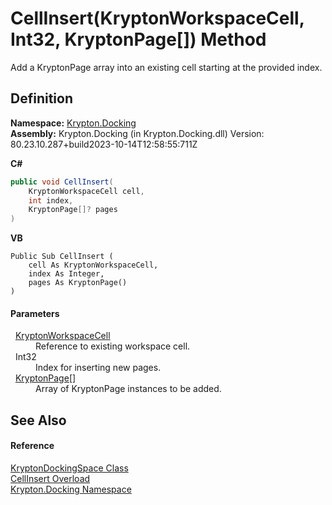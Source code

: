 # CellInsert(KryptonWorkspaceCell, Int32, KryptonPage[]) Method


Add a KryptonPage array into an existing cell starting at the provided index.



## Definition
**Namespace:** <a href="98399376-cf41-9454-4b4d-4fab2ca20bc7.md">Krypton.Docking</a>  
**Assembly:** Krypton.Docking (in Krypton.Docking.dll) Version: 80.23.10.287+build2023-10-14T12:58:55:711Z

**C#**
``` C#
public void CellInsert(
	KryptonWorkspaceCell cell,
	int index,
	KryptonPage[]? pages
)
```
**VB**
``` VB
Public Sub CellInsert ( 
	cell As KryptonWorkspaceCell,
	index As Integer,
	pages As KryptonPage()
)
```



#### Parameters
<dl><dt>  <a href="b97e121c-fcc0-2249-475a-015f2aa73754.md">KryptonWorkspaceCell</a></dt><dd>Reference to existing workspace cell.</dd><dt>  Int32</dt><dd>Index for inserting new pages.</dd><dt>  <a href="6152055e-8626-d35d-405b-6d965a03471a.md">KryptonPage</a>[]</dt><dd>Array of KryptonPage instances to be added.</dd></dl>

## See Also


#### Reference
<a href="a03eb701-6ecf-04c7-7767-c6018d100410.md">KryptonDockingSpace Class</a>  
<a href="d013c912-d73b-9010-1638-79c2c19899d0.md">CellInsert Overload</a>  
<a href="98399376-cf41-9454-4b4d-4fab2ca20bc7.md">Krypton.Docking Namespace</a>  
